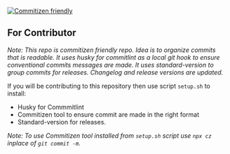 
[![Commitizen friendly](https://img.shields.io/badge/commitizen-friendly-brightgreen.svg)](http://commitizen.github.io/cz-cli/)

## For Contributor

*Note:
This repo is commitizen friendly repo. Idea is to organize commits that is readable.
It uses husky for commitlint as a local git hook to ensure conventional commits messages are made.
It uses standard-version to group commits for releases. Changelog and release versions are updated.*

If you will be contributing to this repository then use script `setup.sh` to install:

- Husky for Commmitlint
- Commitizen tool to ensure commit are made in the right format
- Standard-version for releases.

*Note: To use Commitizen tool installed from `setup.sh` script use `npx cz` inplace of `git commit -m`.*

